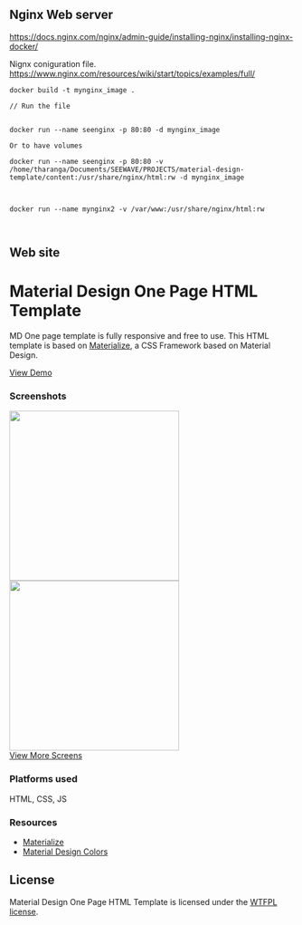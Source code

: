 ## Nginx Web server

https://docs.nginx.com/nginx/admin-guide/installing-nginx/installing-nginx-docker/


Nignx coniguration file.
https://www.nginx.com/resources/wiki/start/topics/examples/full/

```
docker build -t mynginx_image .

// Run the file


docker run --name seenginx -p 80:80 -d mynginx_image

Or to have volumes

docker run --name seenginx -p 80:80 -v /home/tharanga/Documents/SEEWAVE/PROJECTS/material-design-template/content:/usr/share/nginx/html:rw -d mynginx_image



docker run --name mynginx2 -v /var/www:/usr/share/nginx/html:rw



```



## Web site

<h1>Material Design One Page HTML Template</h1>
<p>MD One page template is fully responsive and free to use. This HTML template is based on <a href="http://materializecss.com/">Materialize</a>, a CSS Framework based on Material Design.</p>
<a href="http://joashpereira.com/templates/material_one_pager/">View Demo</a>
<br/>
<h3>Screenshots</h3>
<img src="https://m1.behance.net/rendition/modules/155787441/disp/f7713eb665752f2da380ec8f7a3cdcae.png" height="300px"/> <img src="https://m1.behance.net/rendition/modules/155787447/disp/e546efd70f5b46e45829e0da79375243.png" height="300px"/>
<br/>
<a href="https://www.behance.net/gallery/23484793/Material-Design-One-Page-Template">View More Screens</a>
<h3>Platforms used</h3>
HTML, CSS, JS

<h3>Resources</h3>
<ul>
    <li><a href="http://materializecss.com/">Materialize</a></li>
    <li><a href="http://www.materialpalette.com/">Material Design Colors</a></li>
</ul>

<h2>License</h2>
Material Design One Page HTML Template is licensed under the <a href="http://sam.zoy.org/wtfpl/">WTFPL license</a>.
